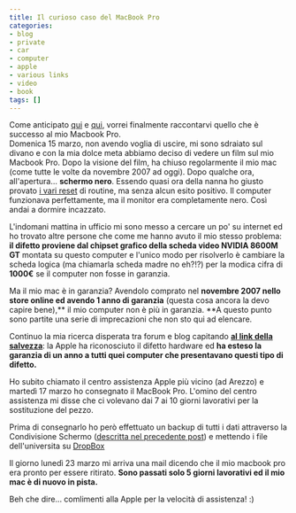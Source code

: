 ```yaml
---
title: Il curioso caso del MacBook Pro
categories:
- blog
- private
- car
- computer
- apple
- various links
- video
- book
tags: []
---
```

Come anticipato [qui]({{site.url}}/2009/03/18/howto-dropbox-condividi-i-tuoi-file/)
e [qui]({{site.url}}/2009/03/20/howto-abilitare-condivisione-schermo-su-osx-da-terminale/),
vorrei finalmente raccontarvi quello che è successo al mio Macbook Pro.  
Domenica 15 marzo, non avendo voglia di uscire, mi sono sdraiato sul divano e
con la mia dolce meta abbiamo deciso di vedere un film sul mio Macbook Pro.
Dopo la visione del film, ha chiuso regolarmente il mio mac (come tutte le
volte da novembre 2007 ad oggi). Dopo qualche ora, all'apertura... **schermo
nero**. Essendo quasi ora della nanna ho giusto provato [i vari
reset]({{site.url}}/2009/02/25/howto-reset-della-pram-nvram-e-pmu-nei-mac/)
di routine, ma senza alcun esito positivo. Il computer funzionava
perfettamente, ma il monitor era completamente nero. Così andai a dormire
incazzato.

L'indomani mattina in ufficio mi sono messo a cercare un po' su internet ed ho
trovato altre persone che come me hanno avuto il mio stesso problema: **il
difetto proviene dal chipset grafico della scheda video NVIDIA 8600M GT**
montata su questo computer e l'unico modo per risolverlo è cambiare la scheda
logica (ma chiamarla scheda madre no eh?!?) per la modica cifra di **1000€**
se il computer non fosse in garanzia.

Ma il mio mac è in garanzia? Avendolo comprato nel **novembre 2007 nello store
online ed avendo 1 anno di garanzia** (questa cosa ancora la devo capire
bene),** il mio computer non è più in garanzia. **A questo punto sono partite
una serie di imprecazioni che non sto qui ad elencare.

Continuo la mia ricerca disperata tra forum e blog capitando **[al link della
salvezza](http://support.apple.com/kb/TS2377?viewlocale=it_IT)**: la Apple ha
riconosciuto il difetto hardware ed **ha esteso la garanzia di un anno a tutti
quei computer che presentavano questi tipo di difetto.**

Ho subito chiamato il centro assistenza Apple più vicino (ad Arezzo) e martedì
17 marzo ho consegnato il MacBook Pro. L'omino del centro assistenza mi disse
che ci volevano dai 7 ai 10 giorni lavorativi per la sostituzione del pezzo.

Prima di consegnarlo ho però effettuato un backup di tutti i dati attraverso
la Condivisione Schermo ([descritta nel precedente
post]({{site.url}}/2009/03/20/howto-abilitare-condivisione-schermo-su-osx-da-terminale/))
e mettendo i file dell'universita su [DropBox]({{site.url}}/2009/03/18/howto-dropbox-condividi-i-tuoi-file/)

Il giorno lunedì 23 marzo mi arriva una mail dicendo che il mio macbook pro
era pronto per essere ritirato. **Sono passati solo 5 giorni lavorativi ed il
mio mac è di nuovo in pista.**

Beh che dire... comlimenti alla Apple per la velocità di assistenza! :)